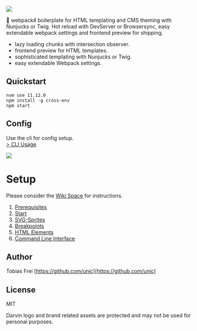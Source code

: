![](http://tobiasfrei.ch/github/darvin-boilerplate/darvin-MIT_(c)TobiasFrei.svg)

🚀 webpack4 boilerplate for HTML templating and CMS theming with Nunjucks or Twig. Hot reload with DevServer or Browsersync, easy extendable webpack settings and frontend preview for shipping.

+ lazy loading chunks with intersection observer.
+ frontend preview for HTML templates.
+ sophisticated templating with Nunjucks or Twig.
+ easy extendable Webpack settings.

## Quickstart
```
nvm use 11.12.0
npm install -g cross-env
npm start
```

## Config

Use the cli for config setup.<br>
[> CLI Usage](https://github.com/tobiasfrei/darvin-boilerplate/wiki/6.-CLI)<br>

![](http://tobiasfrei.ch/github/darvin-boilerplate/darvin-cli.gif)


# Setup
Please consider the [Wiki Space](https://github.com/unic/darvin-boilerplate/wiki) for instructions.

1. [Prerequisites](https://github.com/unic/darvin-boilerplate/wiki/1.-Prerequisites)<br>
2. [Start](https://github.com/unic/darvin-boilerplate/wiki/2.-Start)<br>
3. [SVG-Sprites](https://github.com/unic/darvin-boilerplate/wiki/3.-SVG-Sprites)<br>
4. [Breakpoints](https://github.com/unic/darvin-boilerplate/wiki/4.-Breakpoints)<br>
5. [HTML Elements](https://github.com/unic/darvin-boilerplate/wiki/5.-Elements)<br>
6. [Command Line Interface](https://github.com/unic/darvin-boilerplate/wiki/6.-Command-Line-Interface)<br>


## Author
Tobias Frei
[https://github.com/unic](https://github.com/unic)


## License
MIT

Darvin logo and brand related assets are protected and may not be used for personal purposes.
